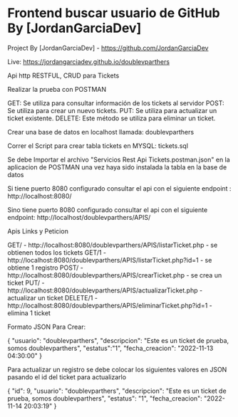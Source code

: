 # Frontend buscar usuario de GitHub By [JordanGarciaDev] 

Project By [JordanGarciaDev]  - https://github.com/JordanGarciaDev

Live: https://jordangarciadev.github.io/doublevparthers

Api http RESTFUL, CRUD para Tickets

Realizar la prueba con POSTMAN

GET: Se utiliza para consultar información de los tickets al servidor
POST: Se utiliza para crear un nuevo tickets.
PUT: Se utiliza para actualizar un ticket existente.
DELETE: Este método se utiliza para eliminar un ticket.


Crear una base de datos en localhost llamada:  doublevparthers


Correr el Script para crear tabla tickets en MYSQL:  tickets.sql


Se debe Importar el archivo "Servicios Rest Api Tickets.postman.json" en la aplicacion de POSTMAN una vez haya sido
instalada la tabla en la base de datos


Si tiene puerto 8080 configurado consultar el api con el siguiente endpoint :  http://localhost:8080/

Sino tiene puerto 8080 configurado consultar el api con el siguiente endpoint:  http://localhost/doublevparthers/APIS/



Apis Links y Peticion

GET/    - http://localhost:8080/doublevparthers/APIS/listarTicket.php             - se obtienen todos los tickets
GET/1   - http://localhost:8080/doublevparthers/APIS/listarTicket.php?id=1        - se obtiene 1 registro
POST/   - http://localhost:8080/doublevparthers/APIS/crearTicket.php              - se crea un ticket
PUT/    - http://localhost:8080/doublevparthers/APIS/actualizarTicket.php         - actualizar un ticket
DELETE/1 - http://localhost:8080/doublevparthers/APIS/eliminarTicket.php?id=1     - elimina 1 ticket


Formato JSON Para Crear:

{
"usuario": "doublevparthers",
"descripcion": "Este es un ticket de prueba, somos doublevparthers",
"estatus":"1",
"fecha_creacion": "2022-11-13 04:30:00"
}


Para actualizar un registro se debe colocar los siguientes valores en JSON pasando el id del ticket para actualizarlo

 {
    "id": 9,
    "usuario": "doublevparthers",
    "descripcion": "Este es un ticket de prueba, somos doublevparthers",
    "estatus": "1",
    "fecha_creacion": "2022-11-14 20:03:19"
  }




